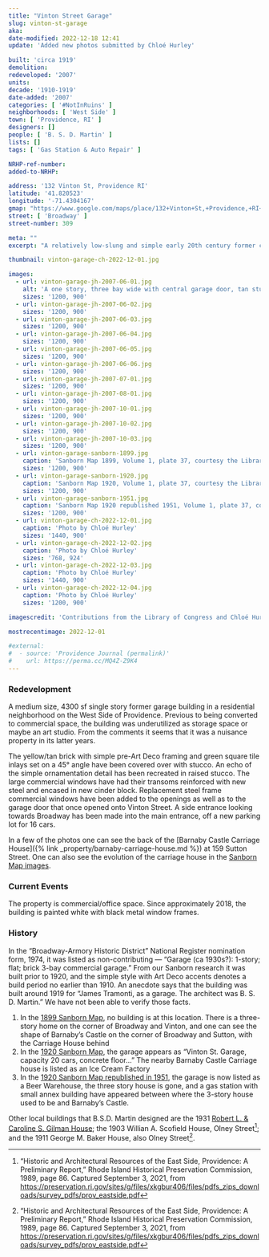 ```yaml
---
title: "Vinton Street Garage"
slug: vinton-st-garage
aka:
date-modified: 2022-12-18 12:41
update: 'Added new photos submitted by Chloé Hurley'

built: 'circa 1919'
demolition:
redeveloped: '2007'
units:
decade: '1910-1919'
date-added: '2007'
categories: [ '#NotInRuins' ]
neighborhoods: [ 'West Side' ]
town: [ 'Providence, RI' ]
designers: []
people: [ 'B. S. D. Martin' ]
lists: []
tags: [ 'Gas Station & Auto Repair' ]

NRHP-ref-number:
added-to-NRHP:

address: '132 Vinton St, Providence RI'
latitude: '41.820523'
longitude: '-71.4304167'
gmap: "https://www.google.com/maps/place/132+Vinton+St,+Providence,+RI+02909/@41.820523,-71.4304167,17z"
street: [ 'Broadway' ]
street-number: 309

meta: ""
excerpt: "A relatively low-slung and simple early 20th century former car repair garage in a residential portion off Broadway"

thumbnail: vinton-garage-ch-2022-12-01.jpg

images:
  - url: vinton-garage-jh-2007-06-01.jpg
    alt: 'A one story, three bay wide with central garage door, tan stucco covered former car garage. The building was once faced in yellow tan glazed brick but has since been covered over.'
    sizes: '1200, 900'
  - url: vinton-garage-jh-2007-06-02.jpg
    sizes: '1200, 900'
  - url: vinton-garage-jh-2007-06-03.jpg
    sizes: '1200, 900'
  - url: vinton-garage-jh-2007-06-04.jpg
    sizes: '1200, 900'
  - url: vinton-garage-jh-2007-06-05.jpg
    sizes: '1200, 900'
  - url: vinton-garage-jh-2007-06-06.jpg
    sizes: '1200, 900'
  - url: vinton-garage-jh-2007-07-01.jpg
    sizes: '1200, 900'
  - url: vinton-garage-jh-2007-08-01.jpg
    sizes: '1200, 900'
  - url: vinton-garage-jh-2007-10-01.jpg
    sizes: '1200, 900'
  - url: vinton-garage-jh-2007-10-02.jpg
    sizes: '1200, 900'
  - url: vinton-garage-jh-2007-10-03.jpg
    sizes: '1200, 900'
  - url: vinton-garage-sanborn-1899.jpg
    caption: 'Sanborn Map 1899, Volume 1, plate 37, courtesy the Library of Congress — The garage has not been built yet. There is a three-story home on the corner of Broadway and Vinton, and one can see the shape of Barnaby’s Castle on the corner of Broadway and Sutton, with the Carriage House behind.'
    sizes: '1200, 900'
  - url: vinton-garage-sanborn-1920.jpg
    caption: 'Sanborn Map 1920, Volume 1, plate 37, courtesy the Library of Congress — The garage appears as “Vinton St. Garage, capacity 20 cars, concrete floor…” The nearby Barnaby Castle Carriage house is listed as an Ice Cream Factory.'
    sizes: '1200, 900'
  - url: vinton-garage-sanborn-1951.jpg
    caption: 'Sanborn Map 1920 republished 1951, Volume 1, plate 37, courtesy the Library of Congress — The garage is now listed as a Beer Warehouse, the three story house is gone, and a gas station with small annex building have appeared between where the 3-story house used to be and Barnaby’s Castle.'
    sizes: '1200, 900'
  - url: vinton-garage-ch-2022-12-01.jpg
    caption: 'Photo by Chloé Hurley'
    sizes: '1440, 900'
  - url: vinton-garage-ch-2022-12-02.jpg
    caption: 'Photo by Chloé Hurley'
    sizes: '768, 924'
  - url: vinton-garage-ch-2022-12-03.jpg
    caption: 'Photo by Chloé Hurley'
    sizes: '1440, 900'
  - url: vinton-garage-ch-2022-12-04.jpg
    caption: 'Photo by Chloé Hurley'
    sizes: '1200, 900'

imagescredit: 'Contributions from the Library of Congress and Chloé Hurley'

mostrecentimage: 2022-12-01

#external:
#  - source: 'Providence Journal (permalink)'
#    url: https://perma.cc/MQ4Z-Z9K4
---
```


### Redevelopment

A medium size, 4300 sf single story former garage building in a residential neighborhood on the West Side of Providence. Previous to being converted to commercial space, the building was underutilized as storage space or maybe an art studio. From the comments it seems that it was a nuisance property in its latter years. 

The yellow/tan brick with simple pre-Art Deco framing and green square tile inlays set on a 45° angle have been covered over with stucco. An echo of the simple ornamentation detail has been recreated in raised stucco. The large commercial windows have had their transoms reinforced with new steel and encased in new cinder block. Replacement steel frame commercial windows have been added to the openings as well as to the garage door that once opened onto Vinton Street. A side entrance looking towards Broadway has been made into the main entrance, off a new parking lot for 16 cars. 

In a few of the photos one can see the back of the [Barnaby Castle Carriage House]({% link _property/barnaby-carriage-house.md %}) at 159 Sutton Street. One can also see the evolution of the carriage house in the [Sanborn Map images](#photo-vinton-garage-sanborn-1899). 


### Current Events

The property is commercial/office space. Since approximately 2018, the building is painted white with black metal window frames. 


### History

In the “Broadway-Armory Historic District” National Register nomination form, 1974, it was listed as non-contributing — “Garage (ca 1930s?): 1-story; flat; brick 3-bay commercial garage.” From our Sanborn research it was built prior to 1920, and the simple style with Art Deco accents denotes a build period no earlier than 1910. An anecdote says that the building was built around 1919 for “James Tramonti, as a garage. The architect was B. S. D. Martin.” We have not been able to verify those facts. 

1. In the [1899 Sanborn Map](#photo-vinton-garage-sanborn-1899), no building is at this location. There is a three-story home on the corner of Broadway and Vinton, and one can see the shape of Barnaby’s Castle on the corner of Broadway and Sutton, with the Carriage House behind
1. In the [1920 Sanborn Map](#photo-vinton-garage-sanborn-1920), the garage appears as “Vinton St. Garage, capacity 20 cars, concrete floor…” The nearby Barnaby Castle Carriage house is listed as an Ice Cream Factory
1. In the [1920 Sanborn Map republished in 1951](#photo-vinton-garage-sanborn-1951), the garage is now listed as a Beer Warehouse, the three story house is gone, and a gas station with small annex building have appeared between where the 3-story house used to be and Barnaby’s Castle.

Other local buildings that B.S.D. Martin designed are the 1931 [Robert L. & Caroline S. Gilman House](https://guide.ppsri.org/property/robert-l-caroline-s-gilman-house); the 1903 Willian A. Scofield House, Olney Street[^1]; and the 1911 George M. Baker House, also Olney Street[^1].

[^1]: “Historic and Architectural Resources of the East Side, Providence: A Preliminary Report,” Rhode Island Historical Preservation Commission, 1989, page 86. Captured September 3, 2021, from https://preservation.ri.gov/sites/g/files/xkgbur406/files/pdfs_zips_downloads/survey_pdfs/prov_eastside.pdf
